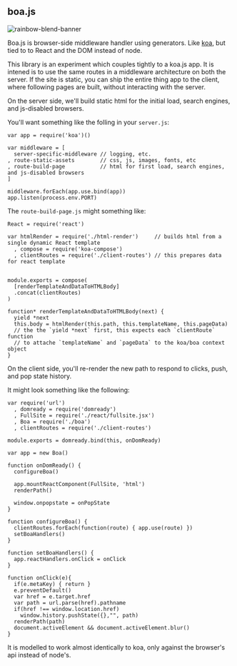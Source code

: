 ## boa.js

![rainbow-blend-banner](https://cloud.githubusercontent.com/assets/318925/19651026/4c5146f2-99d9-11e6-87cc-777ffafe729f.jpg)

Boa.js is browser-side middleware handler using generators. Like [koa](https://github.com/koajs/koa), but tied to to React and the DOM instead of node.

This library is an experiment which couples tightly to a koa.js app. It is intened is to use the same routes in a middleware architecture on both the server. If the site is static, you can ship the entire thing app to the client, where following pages are built, without interacting with the server.

On the server side, we'll build static html for the initial load, search engines, and js-disabled browsers.

You'll want something like the folling in your `server.js`:

```
var app = require('koa')()

var middleware = [
  server-specific-middleware // logging, etc.
, route-static-assets        // css, js, images, fonts, etc
, route-build-page           // html for first load, search engines, and js-disabled browsers
]

middleware.forEach(app.use.bind(app))
app.listen(process.env.PORT)
```

The `route-build-page.js` might something like:

```
React = require('react')

var htmlRender = require('./html-render')     // builds html from a single dynamic React template
  , compose = require('koa-compose')
  , clientRoutes = require('./client-routes') // this prepares data for react template


module.exports = compose(
  [renderTemplateAndDataToHTMLBody]
  .concat(clientRoutes)
)

function* renderTemplateAndDataToHTMLBody(next) {
  yield *next
  this.body = htmlRender(this.path, this.templateName, this.pageData)
  // the the `yield *next` first, this expects each `clientRoute` function
  // to attache `templateName` and `pageData` to the koa/boa context object
}
```

On the client side, you'll re-render the new path to respond to clicks, push, and pop state history.

It might look something like the following:

```
var require('url')
  , domready = require('domready')
  , FullSite = require('./react/fullsite.jsx')
  , Boa = require('./boa')
  , clientRoutes = require('./client-routes')

module.exports = domready.bind(this, onDomReady)

var app = new Boa()

function onDomReady() {
  configureBoa()

  app.mountReactComponent(FullSite, 'html')
  renderPath()
  
  window.onpopstate = onPopState
}

function configureBoa() {
  clientRoutes.forEach(function(route) { app.use(route) })
  setBoaHandlers()
}

function setBoaHandlers() {
  app.reactHandlers.onClick = onClick
}

function onClick(e){
  if(e.metaKey) { return }
  e.preventDefault()
  var href = e.target.href
  var path = url.parse(href).pathname
  if(href !== window.location.href)
    window.history.pushState({},"", path)
  renderPath(path)
  document.activeElement && document.activeElement.blur()
}
```

It is modelled to work almost identically to koa, only against the browser's api instead of node's.
